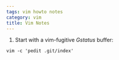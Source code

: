 ```yaml
---
tags: vim howto notes
category: vim
title: Vim Notes
---
```


1. Start with a vim-fugitive _Gstatus_ buffer:

```
vim -c 'pedit .git/index'
```
